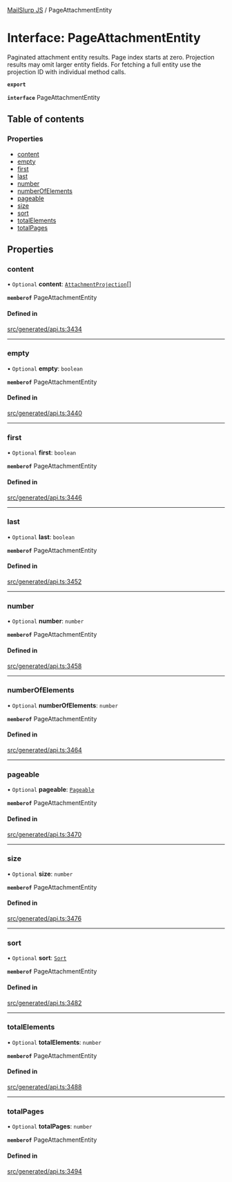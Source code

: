 [MailSlurp JS](../README.md) / PageAttachmentEntity

# Interface: PageAttachmentEntity

Paginated attachment entity results. Page index starts at zero. Projection results may omit larger entity fields. For fetching a full entity use the projection ID with individual method calls.

**`export`**

**`interface`** PageAttachmentEntity

## Table of contents

### Properties

- [content](PageAttachmentEntity.md#content)
- [empty](PageAttachmentEntity.md#empty)
- [first](PageAttachmentEntity.md#first)
- [last](PageAttachmentEntity.md#last)
- [number](PageAttachmentEntity.md#number)
- [numberOfElements](PageAttachmentEntity.md#numberofelements)
- [pageable](PageAttachmentEntity.md#pageable)
- [size](PageAttachmentEntity.md#size)
- [sort](PageAttachmentEntity.md#sort)
- [totalElements](PageAttachmentEntity.md#totalelements)
- [totalPages](PageAttachmentEntity.md#totalpages)

## Properties

### content

• `Optional` **content**: [`AttachmentProjection`](AttachmentProjection.md)[]

**`memberof`** PageAttachmentEntity

#### Defined in

[src/generated/api.ts:3434](https://github.com/mailslurp/mailslurp-client/blob/8c02983/src/generated/api.ts#L3434)

___

### empty

• `Optional` **empty**: `boolean`

**`memberof`** PageAttachmentEntity

#### Defined in

[src/generated/api.ts:3440](https://github.com/mailslurp/mailslurp-client/blob/8c02983/src/generated/api.ts#L3440)

___

### first

• `Optional` **first**: `boolean`

**`memberof`** PageAttachmentEntity

#### Defined in

[src/generated/api.ts:3446](https://github.com/mailslurp/mailslurp-client/blob/8c02983/src/generated/api.ts#L3446)

___

### last

• `Optional` **last**: `boolean`

**`memberof`** PageAttachmentEntity

#### Defined in

[src/generated/api.ts:3452](https://github.com/mailslurp/mailslurp-client/blob/8c02983/src/generated/api.ts#L3452)

___

### number

• `Optional` **number**: `number`

**`memberof`** PageAttachmentEntity

#### Defined in

[src/generated/api.ts:3458](https://github.com/mailslurp/mailslurp-client/blob/8c02983/src/generated/api.ts#L3458)

___

### numberOfElements

• `Optional` **numberOfElements**: `number`

**`memberof`** PageAttachmentEntity

#### Defined in

[src/generated/api.ts:3464](https://github.com/mailslurp/mailslurp-client/blob/8c02983/src/generated/api.ts#L3464)

___

### pageable

• `Optional` **pageable**: [`Pageable`](Pageable.md)

**`memberof`** PageAttachmentEntity

#### Defined in

[src/generated/api.ts:3470](https://github.com/mailslurp/mailslurp-client/blob/8c02983/src/generated/api.ts#L3470)

___

### size

• `Optional` **size**: `number`

**`memberof`** PageAttachmentEntity

#### Defined in

[src/generated/api.ts:3476](https://github.com/mailslurp/mailslurp-client/blob/8c02983/src/generated/api.ts#L3476)

___

### sort

• `Optional` **sort**: [`Sort`](Sort.md)

**`memberof`** PageAttachmentEntity

#### Defined in

[src/generated/api.ts:3482](https://github.com/mailslurp/mailslurp-client/blob/8c02983/src/generated/api.ts#L3482)

___

### totalElements

• `Optional` **totalElements**: `number`

**`memberof`** PageAttachmentEntity

#### Defined in

[src/generated/api.ts:3488](https://github.com/mailslurp/mailslurp-client/blob/8c02983/src/generated/api.ts#L3488)

___

### totalPages

• `Optional` **totalPages**: `number`

**`memberof`** PageAttachmentEntity

#### Defined in

[src/generated/api.ts:3494](https://github.com/mailslurp/mailslurp-client/blob/8c02983/src/generated/api.ts#L3494)
